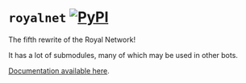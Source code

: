 # `royalnet` [![PyPI](https://img.shields.io/pypi/v/royalnet.svg)](https://pypi.org/project/royalnet/)

The fifth rewrite of the Royal Network!

It has a lot of submodules, many of which may be used in other bots.

[Documentation available here](https://royal-games.github.io/royalnet/html/index.html).
